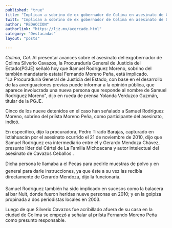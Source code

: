 ```yaml
---
published: "true"
title: "Implican a sobrino de ex gobernador de Colima en asesinato de Cavazos"
twitt: "Implican a sobrino de ex gobernador de Colima en asesinato de Cavazos"
author: "REDACCION"
authorlink: "https://ljz.mx/acercade.html"
category: "Destacadas"
layout: "posts"

---
```




*Colima, Col*. Al presentar avances sobre el asesinato del exgobernador de Colima Silverio Cavazos, la Procuraduría General de Justicia del Estado(PGJE) señaló hoy que **S**amuel Rodríguez Moreno, sobrino del también mandatario estatal Fernando Moreno Peña, está implicado.  
  "La Procuraduría General de Justicia del Estado, con base en el desarrollo de las averiguaciones previas puede informar a la opinión pública, que aparece involucrada una nueva persona que responde al nombre de Samuel Rodríguez Moreno", dijo en rueda de prensa Yolanda Verduzco Guzmán, titular de la PGJE.



  Cinco de los nueve detenidos en el caso han señalado a Samuel Rodríguez Moreno, sobrino del priísta Moreno Peña, como participante del asesinato, indicó.



  En específico, dijo la procuradora, Pedro Tirado Barajas, capturado en Ixtlahuacán por el asesinato ocurrido el 21 de noviembre de 2010, dijo que Samuel Rodríguez era intermediario entre él y Gerardo Mendoza Chávez, presunto líder del Cártel de La Familia Michoacana y autor intelectual del asesinato de Cavazos Ceballos .



  Dicha persona le llamaba a el Pecas para pedirle muestras de polvo y en general para darle instrucciones, ya que éste a su vez las recibía directamente de Gerardo Mendoza, dijo la funcionaria.



  Samuel Rodríguez también ha sido implicado en sucesos como la balacera al bar Nuit, donde fueron heridas nueve personas en 2010; y en la golpiza propinada a dos periodistas locales en 2003.



  Luego de que Silverio Cavazos fue acribillado afuera de su casa en la ciudad de Colima se empezó a señalar al priísta Fernando Moreno Peña como presunto responsable.

